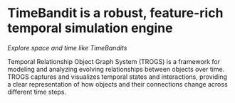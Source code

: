 # TimeBandit is a robust, feature-rich temporal simulation engine

*Explore space and time like TimeBandits*

Temporal Relationship Object Graph System (TROGS) is a framework for modeling and analyzing evolving relationships between objects over time. TROGS captures and visualizes temporal states and interactions, providing a clear representation of how objects and their connections change across different time steps.

